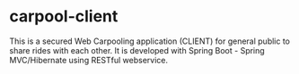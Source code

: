 # carpool-client
This is a secured Web Carpooling application (CLIENT) for general public to share rides with each other. It is developed with Spring Boot - Spring MVC/Hibernate using RESTful webservice.
